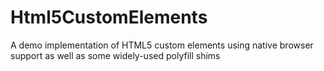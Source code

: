 # Html5CustomElements
A demo implementation of HTML5 custom elements using native browser support as well as some widely-used polyfill shims
